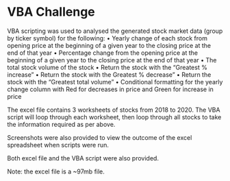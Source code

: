 # VBA Challenge
VBA scripting was used to analysed the generated stock market data (group by ticker symbol) for the following:
•	Yearly change of each stock from opening price at the beginning of a given year to the closing price at the end of that year
•	Percentage change from the opening price at the beginning of a given year to the closing price at the end of that year
•	The total stock volume of the stock
•	Return the stock with the “Greatest % increase”
•	Return the stock with the Greatest % decrease”
•	Return the stock with the “Greatest total volume”
•	Conditional formatting for the yearly change column with Red for decreases in price and Green for increase in price

The excel file contains 3 worksheets of stocks from 2018 to 2020. The VBA script will loop through each worksheet, then loop through all stocks to take the information required as per above. 

Screenshots were also provided to view the outcome of the excel spreadsheet when scripts were run. 

Both excel file and the VBA script were also provided. 

Note: the excel file is a ~97mb file.



